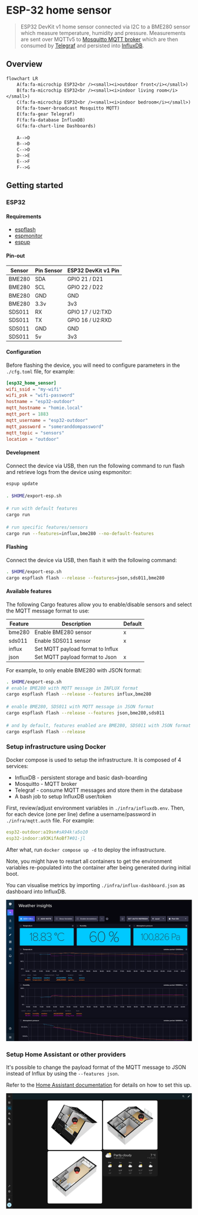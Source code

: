 ESP-32 home sensor
==================

> ESP32 DevKit v1 home sensor connected via I2C to a BME280 sensor which
> measure temperature, humidity and pressure. Measurements are sent over MQTTv5
> to [Mosquitto MQTT broker](https://mosquitto.org) which are then consumed by
> [Telegraf](https://www.influxdata.com/time-series-platform/telegraf/) and
> persisted into [InfluxDB](https://www.influxdata.com).

## Overview

```mermaid
flowchart LR
    A(fa:fa-microchip ESP32<br /><small><i>outdoor front</i></small>)
    B(fa:fa-microchip ESP32<br /><small><i>indoor living room</i></small>)
    C(fa:fa-microchip ESP32<br /><small><i>indoor bedroom</i></small>)
    D(fa:fa-tower-broadcast Mosquitto MQTT)
    E(fa:fa-gear Telegraf)
    F(fa:fa-database InfluxDB)
    G(fa:fa-chart-line Dashboards)

    A-->D
    B-->D
    C-->D
    D-->E
    E-->F
    F-->G
```

## Getting started

### ESP32

#### Requirements

- [espflash](https://esp-rs.github.io/book/tooling/espflash.html)
- [espmonitor](https://esp-rs.github.io/book/tooling/espmonitor.html)
- [espup](https://esp-rs.github.io/book/installation/installation.html#espup)

#### Pin-out

| Sensor | Pin Sensor  | ESP32 DevKit v1 Pin |
|--------|-------------|---------------------|
| BME280 | SDA         | GPIO 21 / D21       |
| BME280 | SCL         | GPIO 22 / D22       |
| BME280 | GND         | GND                 |
| BME280 | 3.3v        | 3v3                 |
| SDS011 | RX          | GPIO 17 / U2:TXD    |
| SDS011 | TX          | GPIO 16 / U2:RXD    |
| SDS011 | GND         | GND                 |
| SDS011 | 5v          | 3v3                 |

#### Configuration

Before flashing the device, you will need to configure parameters in the
`./cfg.toml` file, for example:

```toml
[esp32_home_sensor]
wifi_ssid = "my-wifi"
wifi_psk = "wifi-password"
hostname = "esp32-outdoor"
mqtt_hostname = "homie.local"
mqtt_port = 1883
mqtt_username = "esp32-outdoor"
mqtt_password = "someranddompassword"
mqtt_topic = "sensors"
location = "outdoor"
```

#### Development

Connect the device via USB, then run the following command to run flash and
retrieve logs from the device using espmonitor:

```bash
espup update

. $HOME/export-esp.sh

# run with default features
cargo run

# run specific features/sensors
cargo run --features=influx,bme280 --no-default-features
```

#### Flashing

Connect the device via USB, then flash it with the following command:

```bash
. $HOME/export-esp.sh
cargo espflash flash --release --features=json,sds011,bme280
```

#### Available features

The following Cargo features allow you to enable/disable sensors and select the
MQTT message format to use:

| Feature | Description                       | Default |
|---------|-----------------------------------|-------- |
| bme280  | Enable BME280 sensor              | x
| sds011  | Enable SDS011 sensor              | x
| influx  | Set MQTT payload format to Influx |
| json    | Set MQTT payload format to Json   | x

For example, to only enable BME280 with JSON format:

```bash
. $HOME/export-esp.sh
# enable BME280 with MQTT message in INFLUX format
cargo espflash flash --release --features influx,bme280

# enable BME280, SDS011 with MQTT message in JSON format
cargo espflash flash --release --features json,bme280,sds011

# and by default, features enabled are BME280, SDS011 with JSON format
cargo espflash flash --release
```

### Setup infrastructure using Docker

Docker compose is used to setup the infrastructure. It is composed of 4 services:

- InfluxDB - persistent storage and basic dash-boarding
- Mosquitto - MQTT broker
- Telegraf - consume MQTT messages and store them in the database
- A bash job to setup InfluxDB user/token

First, review/adjust environment variables in `./infra/influxdb.env`. Then, for
each device (one per line) define a username/password in `./infra/mqtt.auth`
file. For example:

```yaml
esp32-outdoor:a19sn#sA94k!a5o10
esp32-indoor:a93KifAoBf7#01-jl
```

After what, run `docker compose up -d` to deploy the infrastructure.

Note, you might have to restart all containers to get the environment variables
re-populated into the container after being generated during initial boot.

You can visualise metrics by importing `./infra/influx-dashboard.json` as
dashboard into InfluxDB.

![InfluxDB dashboard](./dashboard.png)

### Setup Home Assistant or other providers

It's possible to change the payload format of the MQTT message to JSON instead
of Influx by using the `--features json`.

Refer to the [Home Assistant documentation](./docs/home-assistant.md) for
details on how to set this up.

![Home Assistant dashboard](./home-assistant.png)
